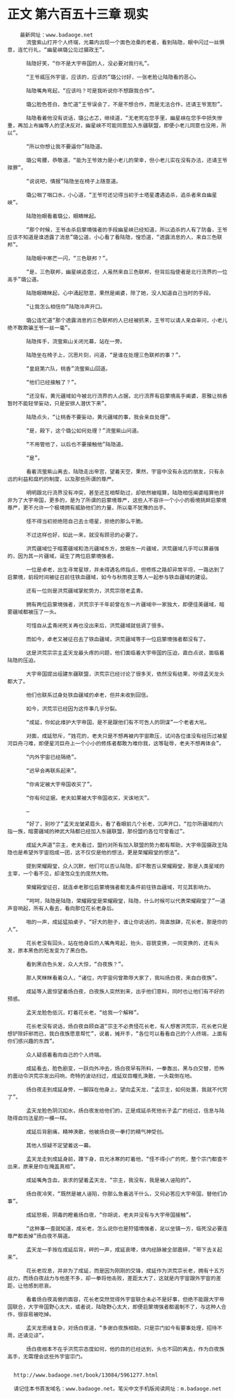 # 正文 第六百五十三章 现实
        最新网址：www.badaoge.net
          流萤紫山打开个人终端，光幕内出现一个面色沧桑的老者，看到陆隐，眼中闪过一丝惧意，连忙行礼，“幽星峡璐公见过摄政王”。
      
          陆隐好笑，“你不是大宇帝国的人，没必要对我行礼”。
      
          “王爷威压外宇宙，应该的，应该的”璐公讨好，一张老脸让陆隐看的恶心。
      
          陆隐嘴角弯起，“应该吗？可是我听说你不想跟我合作”。
      
          璐公脸色苍白，急忙道“王爷误会了，不是不想合作，而是无法合作，还请王爷宽恕”。
      
          陆隐看着他没有说话，璐公忐忑，继续道，“无老死在您手里，幽星峡在您手中损失惨重，再加上布幽等人的坚决反对，幽星峡不可能同意加入东疆联盟，即便小老儿同意也没用，所以”。
      
          “所以你想让我不要逼你”陆隐道。
      
          璐公弯腰，恭敬道，“能为王爷效力是小老儿的荣幸，但小老儿实在没有办法，还请王爷赎罪”。
      
          “说说吧，情报”陆隐坐在椅子上随意道。
      
          璐公咽了咽口水，小心道，“王爷可还记得当初于士塔星遭遇追杀，追杀者来自幽星峡”。
      
          陆隐抬眼看着璐公，眼睛眯起。
      
          “那个时候，王爷击杀启蒙境强者的手段幽星峡已经知道，所以追杀的人有了防备，王爷应该不知道是谁透露了消息”璐公道，小心看了看陆隐，惶恐道，“透露消息的人，来自三色联邦”。
      
          陆隐眼中寒芒一闪，“三色联邦？”。
      
          “是，三色联邦，幽星峡追查过，人虽然来自三色联邦，但背后指使者是北行流界的一位高手”璐公道。
      
          陆隐眼睛眯起，心中涌起怒意，果然是阐婆，除了她，没人知道自己当时的手段。
      
          “让我怎么相信你”陆隐冷声开口。
      
          璐公连忙道“那个透露消息的三色联邦的人已经被抓来，王爷可以请人亲自审问，小老儿绝不敢欺骗王爷一丝一毫”。
      
          陆隐挥手，流萤紫山关闭光幕，站在一旁。
      
          陆隐坐在椅子上，沉思片刻，问道，“是谁在处理三色联邦的事？”。
      
          “皇庭第六队，桃香”流萤紫山回道。
      
          “他们已经接触了？”。
      
          “还没有，黄元疆域如今被北行流界的人占据，北行流界有启蒙境高手阐婆，恩雅让桃香暂时不能轻举妄动，只是安排人潜伏下来”。
      
          陆隐点头，“让桃香不要妄动，黄元疆域的事，我会亲自处理”。
      
          “是，殿下，这个璐公如何处理？”流萤紫山问道。
      
          “不用管他了，以后也不要接触他”陆隐道。
      
          “是”。
      
          看着流萤紫山离去，陆隐走出帝宫，望着天空，果然，宇宙中没有永远的朋友，只有永远的利益和腐朽的制度，以及那些所谓的尊严。
      
          明明跟北行流界没有冲突，甚至还互相帮助过，却依然被暗算，陆隐相信阐婆暗算他并非为了大宇帝国，更多的，是为了所谓的启蒙境尊严，这些人不容许一个小小的极境挑衅启蒙境尊严，更不允许一个极境拥有威胁他们的力量，所以毫不犹豫的出手。
      
          怪不得当初拒绝陪自己去士塔星，拒绝的那么干脆。
      
          不过这样也好，如此一来，就没有顾忌的必要了。
      
          洪荒疆域位于暗雾疆域和浩元疆域东方，放眼东一片疆域，洪荒疆域几乎可以算最强的，因为其一片疆域，诞生了两位启蒙境强者。
      
          一位是卓老，出生寻常星球，并未得遇名师指点，但修炼之路却异常平坦，一路达到了启蒙境，前段时间被征召前往铁血疆域，如今与秋雨夜王等人一起参与铁血疆域的建设。
      
          还有一位则是洪荒疆域掌舵势力，洪荒宗宿老孟青。
      
          拥有两位启蒙境强者，洪荒宗于千年前曾在东一片疆域中一家独大，即便佳美疆域，暗雾疆域都被压了一头。
      
          可惜自从孟青闭死关再也没出来后，洪荒疆域就低调了很多。
      
          而如今，卓老又被征召去了铁血疆域，洪荒疆域等于一位启蒙境强者都没有了。
      
          这是洪荒宗宗主孟天龙最头疼的问题，他们面临着大宇帝国的压迫，直白点说，面临着陆隐的压迫。
      
          大宇帝国提出组建东疆联盟，洪荒宗已经讨论了很多天，依然没有结果，吵得孟天龙头都大了。
      
          他们也联系过身处铁血疆域的卓老，但并未收到回信。
      
          如今，洪荒宗已经因为这件事几乎分裂。
      
          “成延，你如此维护大宇帝国，是不是跟他们有不可告人的阴谋”一个老者大吼。
      
          对面，成延怒斥，“姓花的，老夫只是不想再被内宇宙欺压，试问各位谁没有经历过被星河巨舟刁难，即便星河巨舟上一个小小的修炼者都敢为难你我，这等耻辱，老夫不想再体会”。
      
          “内外宇宙已经隔绝”。
      
          “迟早会再联系起来”。
      
          “你肯定被大宇帝国收买了”。
      
          “你有何证据，老夫如果被大宇帝国收买，天诛地灭”。
      
          …
      
          “好了，别吵了”孟天龙皱紧眉头，看了看眼前几个长老，沉声开口，“拉尔所疆域的六指一族，暗雾疆域的神武大陆都已经加入东疆联盟，那份盟约各位可曾看过”。
      
          成延大声道“宗主，老夫看过，盟约对所有加入联盟的势力都有帮助，大宇帝国摄政王陆隐也是希望外宇宙抱成一团，这不仅仅是他的想法，更是荣耀殿堂的想法”。
      
          提到荣耀殿堂，众人沉默，他们可以否认陆隐，却不敢否认荣耀殿堂，那是人类星域的主宰，一个看不见，却凌驾众生的庞然大物。
      
          荣耀殿堂征召，就连卓老那位启蒙境强者都无条件前往铁血疆域，可见其影响力。
      
          “呵呵，陆隐是陆隐，荣耀殿堂是荣耀殿堂，陆隐，什么时候可以代表荣耀殿堂了”一道声音响起，所有人看去，看向那位花长老身后。
      
          啪的一声，成延猛拍桌子，“好大的胆子，谁让你说话的，简直放肆，花长老，那是你的人”。
      
          花长老没有回头，站在他身后的人嘴角弯起，抬头，容貌变换，一同变换的，还有头发，原本黑色的短发变为了黑白色。
      
          看到黑白色头发，众人大惊，“白夜族？”。
      
          那人笑眯眯看着众人，“诸位，内宇宙何曾欺辱大家了，我叫炀白夜，来自白夜族”。
      
          成延等人震惊望着炀白夜，白夜族人突然到来，出乎他们意料，同时也让他们有不好的预感。
      
          孟天龙脸色低沉，盯着花长老，“给我一个解释”。
      
          花长老没有说话，炀白夜自顾自道“宗主不必责怪花长老，有人想害洪荒宗，花长老只是想铲除奸邪而已，我白夜族愿意帮忙”，说着，摊开手，“各位可以看看自己的个人终端，上面有你们感兴趣的东西”。
      
          众人疑惑着看向自己的个人终端。
      
          成延看去，脸色剧变，一跃向外冲去，炀白夜早有所料，一拳轰出，黑与白交替，恐怖的震动令洪荒宗发出闷响，奇特的波动扫过，成延双目瞳孔涣散，一头栽倒在地。
      
          炀白夜走到成延身旁，一脚踩在他身上，望向孟天龙，“孟宗主，如何处置，我就不代劳了”。
      
          孟天龙脸色阴沉如水，炀白夜发给他们的，正是成延杀死他长子孟广的经过，信息与陆隐得自玛法星的一模一样。
      
          成延后背剧痛，精神涣散，他被炀白夜一拳打的精气神受创。
      
          其他人惊疑不定望着这一幕。
      
          孟天龙走到成延身前，蹲下身，目光冰寒的盯着他，“怪不得小广的死，整个宗门都查不出来，原来是你在掩盖真相”。
      
          成延嘴角含血，哀求的望着孟天龙，“宗主，我没有，我是被人诬陷的”。
      
          炀白夜冷笑，“既然是被人诬陷，你那么急着逃干什么，又何必答应大宇帝国，替他们办事”。
      
          成延怒极，阴毒的瞪着炀白夜，“你胡说，老夫并没有与大宇帝国接触”。
      
          “这种事一查就知道，成长老，怎么说你也是狩猎境强者，足以坐镇一方，临死没必要连尊严都丢掉”炀白夜不屑道。
      
          孟天龙一手按在成延后背，砰的一声，成延哀嚎，体内经脉被全部震碎，“带下去关起来”。
      
          花长老叹息，并非为了成延，而是因为刚刚的交锋，成延作为洪荒宗长老，拥有十五万战力，而炀白夜战力与他差不多，却一拳将他击败，差距太大了，这就是内宇宙跟外宇宙的差距，让他感到悲哀。
      
          看着炀白夜高傲的面容，花长老突然觉得外宇宙联合未必不是好事，但绝不能跟大宇帝国联合，大宇帝国野心太大，或者说，陆隐野心太大，即便启蒙境强者都遏制不了，与这种人合作，很容易被吃掉。
      
          孟天龙思绪复杂，对炀白夜道，“多谢白夜族相助，只是宗门如今有要事处理，招待不周，还请见谅”。
      
          炀白夜根本不在乎洪荒宗态度如何，他的目的已经达到，头也不回的离去，作为白夜族高手，无需理会这些外宇宙宗门。
      
      
      http://www.badaoge.net/book/13084/5961277.html
      
      请记住本书首发域名：www.badaoge.net。笔尖中文手机版阅读网址：m.badaoge.net